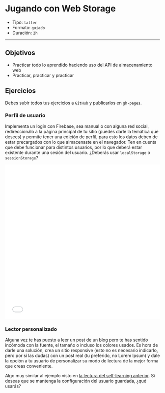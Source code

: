 # Jugando con Web Storage

- Tipo: `taller`
- Formato: `guiado`
- Duración: `2h`

***

## Objetivos

- Practicar todo lo aprendido haciendo uso del API de almacenamiento web
- Practicar, practicar y practicar

## Ejercicios

Debes subir todos tus ejercicios a `GitHub` y publicarlos en `gh-pages`.

### Perfil de usuario

Implementa un login con Firebase, sea manual o con alguna red social,
redireccionálo a la página principal de tu sitio (puedes darle la temática que
desees) y permite tener una edición de perfil, para esto los datos deben de
estar precargados con lo que almacenaste en el navegador. Ten en cuenta que
debe funcionar para distintos usuarios, por lo que deberá estar existente
durante una sesión del usuario. ¿Deberás usar `localStorage` o `sessionStorage`?

<iframe
  height='500'
  scrolling='no'
  title='Edit Profile with Angular'
  src='//codepen.io/DonPage/embed/HCjem/?height=265&theme-id=0&default-tab=result&embed-version=2'
  frameborder='no'
  allowtransparency='true'
  allowfullscreen='true'
  style='width: 100%;'
>
  See the Pen [Edit Profile with Angular](https://codepen.io/DonPage/pen/HCjem/)
  by Don Page ([@DonPage](https://codepen.io/DonPage)) on
  [CodePen](https://codepen.io).
</iframe>

### Lector personalizado

Alguna vez te has puesto a leer un post de un blog pero te has sentido incómoda
con la fuente, el tamaño o incluso los colores usados. Es hora de darle una
solución, crea un sitio responsive (esto no es necesario indicarlo, pero por si
las dudas) con un post real (tu preferido, no Lorem Ipsum) y dale la opción a tu
usuario de personalizar su modo de lectura de la mejor forma que creas
conveniente.

Algo muy similar al ejemplo visto en [la lectura del self-learning anterior](https://mdn.github.io/dom-examples/web-storage/).
Si deseas que se mantenga la configuración del usuario guardada, ¿qué usarás?
